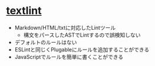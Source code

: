 # [textlint](https://github.com/azu/textlint "textlint")

-   Markdown/HTML/txtに対応したLintツール
    -   構文をパースしたASTでLintするので誤検知しない
-   デフォルトのルールはない
-   ESLintと同じくPlugableにルールを追加することができる
-   JavaScriptでルールを簡単に書くことができる
